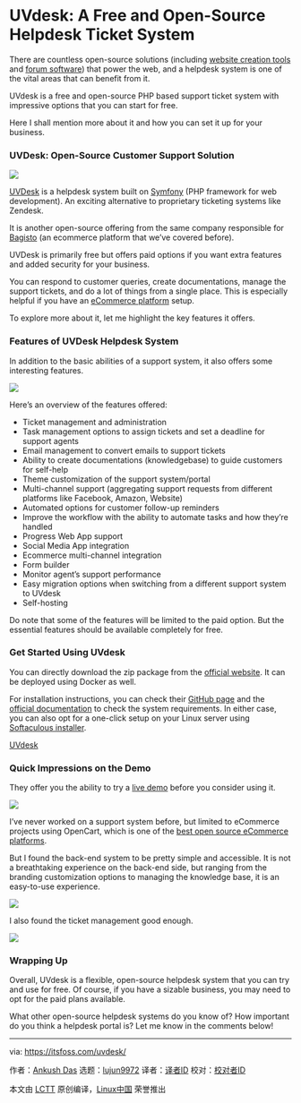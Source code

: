 [#]: subject: (UVdesk: A Free and Open-Source Helpdesk Ticket System)
[#]: via: (https://itsfoss.com/uvdesk/)
[#]: author: (Ankush Das https://itsfoss.com/author/ankush/)
[#]: collector: (lujun9972)
[#]: translator: ( )
[#]: reviewer: ( )
[#]: publisher: ( )
[#]: url: ( )

UVdesk: A Free and Open-Source Helpdesk Ticket System
======

There are countless open-source solutions (including [website creation tools][1] and [forum software][2]) that power the web, and a helpdesk system is one of the vital areas that can benefit from it.

UVdesk is a free and open-source PHP based support ticket system with impressive options that you can start for free.

Here I shall mention more about it and how you can set it up for your business.

### UVDesk: Open-Source Customer Support Solution

![][3]

[UVDesk][4] is a helpdesk system built on [Symfony][5] (PHP framework for web development). An exciting alternative to proprietary ticketing systems like Zendesk.

It is another open-source offering from the same company responsible for [Bagisto][6] (an ecommerce platform that we’ve covered before).

UVDesk is primarily free but offers paid options if you want extra features and added security for your business.

You can respond to customer queries, create documentations, manage the support tickets, and do a lot of things from a single place. This is especially helpful if you have an [eCommerce platform][7] setup.

To explore more about it, let me highlight the key features it offers.

### Features of UVDesk Helpdesk System

In addition to the basic abilities of a support system, it also offers some interesting features.

![][8]

Here’s an overview of the features offered:

  * Ticket management and administration
  * Task management options to assign tickets and set a deadline for support agents
  * Email management to convert emails to support tickets
  * Ability to create documentations (knowledgebase) to guide customers for self-help
  * Theme customization of the support system/portal
  * Multi-channel support (aggregating support requests from different platforms like Facebook, Amazon, Website)
  * Automated options for customer follow-up reminders
  * Improve the workflow with the ability to automate tasks and how they’re handled
  * Progress Web App support
  * Social Media App integration
  * Ecommerce multi-channel integration
  * Form builder
  * Monitor agent’s support performance
  * Easy migration options when switching from a different support system to UVdesk
  * Self-hosting



Do note that some of the features will be limited to the paid option. But the essential features should be available completely for free.

### Get Started Using UVdesk

You can directly download the zip package from the [official website][4]. It can be deployed using Docker as well.

For installation instructions, you can check their [GitHub page][9] and the [official documentation][10] to check the system requirements. In either case, you can also opt for a one-click setup on your Linux server using [Softaculous installer][11].

[UVdesk][4]

### Quick Impressions on the Demo

They offer you the ability to try a [live demo][12] before you consider using it.

![][13]

I’ve never worked on a support system before, but limited to eCommerce projects using OpenCart, which is one of the [best open source eCommerce platforms][7].

But I found the back-end system to be pretty simple and accessible. It is not a breathtaking experience on the back-end side, but ranging from the branding customization options to managing the knowledge base, it is an easy-to-use experience.

![][14]

I also found the ticket management good enough.

![][15]

### Wrapping Up

Overall, UVdesk is a flexible, open-source helpdesk system that you can try and use for free. Of course, if you have a sizable business, you may need to opt for the paid plans available.

What other open-source helpdesk systems do you know of? How important do you think a helpdesk portal is? Let me know in the comments below!

--------------------------------------------------------------------------------

via: https://itsfoss.com/uvdesk/

作者：[Ankush Das][a]
选题：[lujun9972][b]
译者：[译者ID](https://github.com/译者ID)
校对：[校对者ID](https://github.com/校对者ID)

本文由 [LCTT](https://github.com/LCTT/TranslateProject) 原创编译，[Linux中国](https://linux.cn/) 荣誉推出

[a]: https://itsfoss.com/author/ankush/
[b]: https://github.com/lujun9972
[1]: https://itsfoss.com/open-source-cms/
[2]: https://itsfoss.com/open-source-forum-software/
[3]: https://i0.wp.com/itsfoss.com/wp-content/uploads/2021/06/uvdesk-open-source.png?resize=800%2C461&ssl=1
[4]: https://www.uvdesk.com/en/opensource/
[5]: https://symfony.com/
[6]: https://itsfoss.com/bagisto/
[7]: https://itsfoss.com/open-source-ecommerce/
[8]: https://i2.wp.com/itsfoss.com/wp-content/uploads/2021/06/uvdesk-contact.png?resize=800%2C548&ssl=1
[9]: https://github.com/uvdesk/community-skeleton
[10]: https://docs.uvdesk.com
[11]: https://www.softaculous.com
[12]: https://demo.uvdesk.com/
[13]: https://i1.wp.com/itsfoss.com/wp-content/uploads/2021/06/uvdesk-admin.png?resize=800%2C830&ssl=1
[14]: https://i0.wp.com/itsfoss.com/wp-content/uploads/2021/06/uvdesk-mail-settings.png?resize=800%2C469&ssl=1
[15]: https://i1.wp.com/itsfoss.com/wp-content/uploads/2021/06/uvdesk-ticket-management.png?resize=800%2C664&ssl=1
